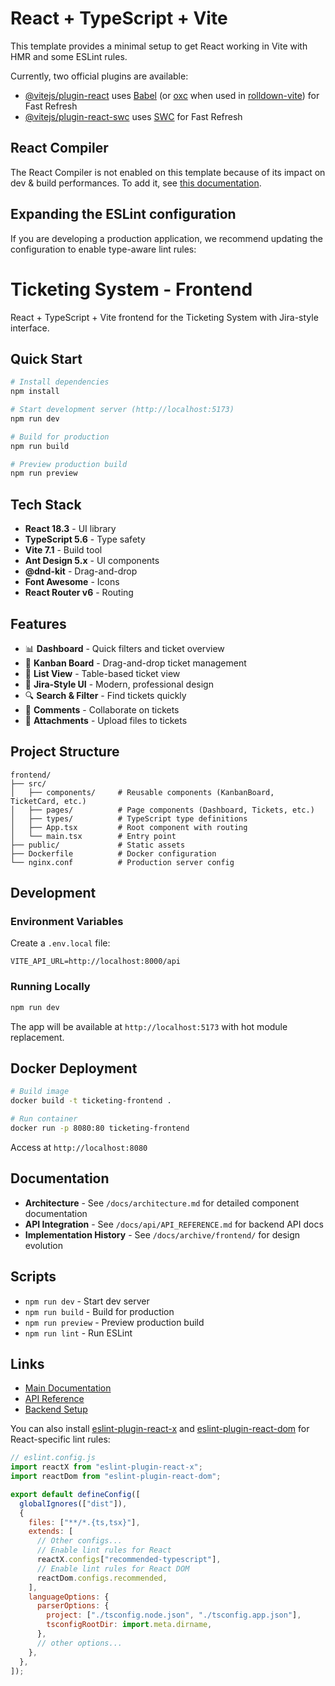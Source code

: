 # React + TypeScript + Vite

This template provides a minimal setup to get React working in Vite with HMR and some ESLint rules.

Currently, two official plugins are available:

- [@vitejs/plugin-react](https://github.com/vitejs/vite-plugin-react/blob/main/packages/plugin-react) uses [Babel](https://babeljs.io/) (or [oxc](https://oxc.rs) when used in [rolldown-vite](https://vite.dev/guide/rolldown)) for Fast Refresh
- [@vitejs/plugin-react-swc](https://github.com/vitejs/vite-plugin-react/blob/main/packages/plugin-react-swc) uses [SWC](https://swc.rs/) for Fast Refresh

## React Compiler

The React Compiler is not enabled on this template because of its impact on dev & build performances. To add it, see [this documentation](https://react.dev/learn/react-compiler/installation).

## Expanding the ESLint configuration

If you are developing a production application, we recommend updating the configuration to enable type-aware lint rules:

# Ticketing System - Frontend

React + TypeScript + Vite frontend for the Ticketing System with Jira-style interface.

## Quick Start

```bash
# Install dependencies
npm install

# Start development server (http://localhost:5173)
npm run dev

# Build for production
npm run build

# Preview production build
npm run preview
```

## Tech Stack

- **React 18.3** - UI library
- **TypeScript 5.6** - Type safety
- **Vite 7.1** - Build tool
- **Ant Design 5.x** - UI components
- **@dnd-kit** - Drag-and-drop
- **Font Awesome** - Icons
- **React Router v6** - Routing

## Features

- 📊 **Dashboard** - Quick filters and ticket overview
- 🎯 **Kanban Board** - Drag-and-drop ticket management
- 📝 **List View** - Table-based ticket view
- 🎨 **Jira-Style UI** - Modern, professional design
- 🔍 **Search & Filter** - Find tickets quickly
- 💬 **Comments** - Collaborate on tickets
- 📎 **Attachments** - Upload files to tickets

## Project Structure

```
frontend/
├── src/
│   ├── components/     # Reusable components (KanbanBoard, TicketCard, etc.)
│   ├── pages/          # Page components (Dashboard, Tickets, etc.)
│   ├── types/          # TypeScript type definitions
│   ├── App.tsx         # Root component with routing
│   └── main.tsx        # Entry point
├── public/             # Static assets
├── Dockerfile          # Docker configuration
└── nginx.conf          # Production server config
```

## Development

### Environment Variables

Create a `.env.local` file:

```env
VITE_API_URL=http://localhost:8000/api
```

### Running Locally

```bash
npm run dev
```

The app will be available at `http://localhost:5173` with hot module replacement.

## Docker Deployment

```bash
# Build image
docker build -t ticketing-frontend .

# Run container
docker run -p 8080:80 ticketing-frontend
```

Access at `http://localhost:8080`

## Documentation

- **Architecture** - See `/docs/architecture.md` for detailed component documentation
- **API Integration** - See `/docs/api/API_REFERENCE.md` for backend API docs
- **Implementation History** - See `/docs/archive/frontend/` for design evolution

## Scripts

- `npm run dev` - Start dev server
- `npm run build` - Build for production
- `npm run preview` - Preview production build
- `npm run lint` - Run ESLint

## Links

- [Main Documentation](../docs/README.md)
- [API Reference](../docs/api/API_REFERENCE.md)
- [Backend Setup](../backend/README.md)

You can also install [eslint-plugin-react-x](https://github.com/Rel1cx/eslint-react/tree/main/packages/plugins/eslint-plugin-react-x) and [eslint-plugin-react-dom](https://github.com/Rel1cx/eslint-react/tree/main/packages/plugins/eslint-plugin-react-dom) for React-specific lint rules:

```js
// eslint.config.js
import reactX from "eslint-plugin-react-x";
import reactDom from "eslint-plugin-react-dom";

export default defineConfig([
  globalIgnores(["dist"]),
  {
    files: ["**/*.{ts,tsx}"],
    extends: [
      // Other configs...
      // Enable lint rules for React
      reactX.configs["recommended-typescript"],
      // Enable lint rules for React DOM
      reactDom.configs.recommended,
    ],
    languageOptions: {
      parserOptions: {
        project: ["./tsconfig.node.json", "./tsconfig.app.json"],
        tsconfigRootDir: import.meta.dirname,
      },
      // other options...
    },
  },
]);
```
